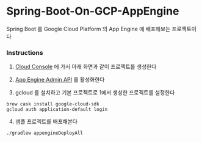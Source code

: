 # Spring-Boot-On-GCP-AppEngine

Spring Boot 를 Google Cloud Platform 의 App Engine 에 배포해보는 프로젝트이다

### Instructions

1. [Cloud Console](https://console.cloud.google.com) 에 가서 아래 화면과 같이 프로젝트를 생성한다

2. [App Engine Admin API](https://console.cloud.google.com/marketplace/product/google/appengine.googleapis.com) 를 활성화한다

3. gcloud 를 설치하고 기본 프로젝트로 1에서 생성한 프로젝트를 설정한다

```
brew cask install google-cloud-sdk
gcloud auth application-default login
```

4. 샘플 프로젝트를 배포해본다

```
./gradlew appengineDeployAll
```